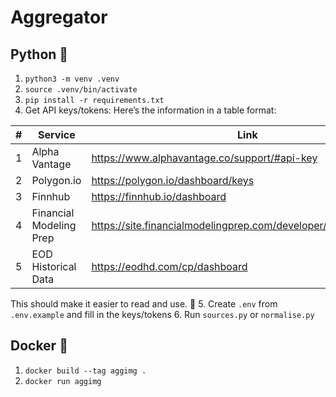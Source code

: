 # Aggregator

## Python 🐍

1. `python3 -m venv .venv`
2. `source .venv/bin/activate`
3. `pip install -r requirements.txt`
4. Get API keys/tokens:
Here’s the information in a table format:  

| #   | Service                 | Link                                                              |
| --- | ----------------------- | ----------------------------------------------------------------- |
| 1   | Alpha Vantage           | <https://www.alphavantage.co/support/#api-key>                    |
| 2   | Polygon.io              | <https://polygon.io/dashboard/keys>                               |
| 3   | Finnhub                 | <https://finnhub.io/dashboard>                                    |
| 4   | Financial Modeling Prep | <https://site.financialmodelingprep.com/developer/docs/dashboard> |
| 5   | EOD Historical Data     | <https://eodhd.com/cp/dashboard>                                  |

This should make it easier to read and use. 🚀
5. Create `.env` from `.env.example` and fill in the keys/tokens
6. Run `sources.py` or `normalise.py`

## Docker 🐋

1. `docker build --tag aggimg .`
2. `docker run aggimg`
